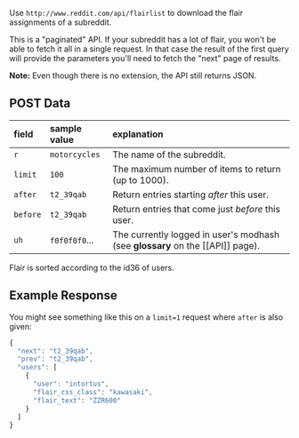 Use `http://www.reddit.com/api/flairlist` to download the flair assignments of a subreddit.

This is a "paginated" API. If your subreddit has a lot of flair, you won't be able to fetch it all in a single request. In that case the result of the first query will provide the parameters you'll need to fetch the "next" page of results.

**Note:** Even though there is no extension, the API still returns JSON.

## POST Data

| **field** | **sample value** | **explanation** |
|:----------|:-----------------|:----------------|
| `r`       | `motorcycles`    | The name of the subreddit. |
| `limit`   | `100`            | The maximum number of items to return (up to 1000). |
| `after`   | `t2_39qab`       | Return entries starting *after* this user. |
| `before`  | `t2_39qab`       | Return entries that come just *before* this user. |
| `uh`      | `f0f0f0f0`...     | The currently logged in user's modhash (see **glossary** on the [[API]] page). |

Flair is sorted according to the id36 of users.

## Example Response

You might see something like this on a `limit=1` request where `after` is also given:

```javascript
{
  "next": "t2_39qab",
  "prev": "t2_39qab",
  "users": [
    {
      "user": "intortus",
      "flair_css_class": "kawasaki",
      "flair_text": "ZZR600"
    }
  ]
}
